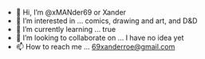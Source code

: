 - 👋 Hi, I’m @xMANder69 or Xander
- 👀 I’m interested in ... comics, drawing and art, and D&D
- 🌱 I’m currently learning ... true
- 💞️ I’m looking to collaborate on ... I have no idea yet
- 📫 How to reach me ... 69xanderroe@gmail.com

